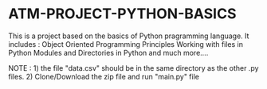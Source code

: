 # ATM-PROJECT-PYTHON-BASICS

This is a project based on the basics of Python pragramming language.
It includes :
Object Oriented Programming Principles 
Working with files in Python
Modules and Directories in Python 
and much more....

NOTE : 1) the file "data.csv" should be in the same directory as the other .py files.
       2) Clone/Download the zip file and run "main.py" file
       
